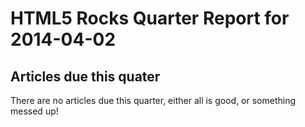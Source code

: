 HTML5 Rocks Quarter Report for 2014-04-02
=========================================

Articles due this quater
------------------------

There are no articles due this quarter, either all is good, or something messed up!

